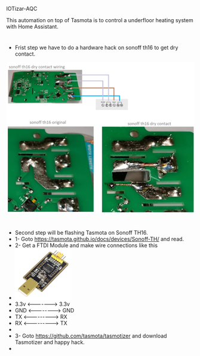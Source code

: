 IOTizar-AQC

This automation on top of Tasmota is to control a underfloor heating system with Home Assistant.
#
- Frist step we have to do a hardware hack on sonoff th16 to get dry contact.
<img src="./pictures/sonoff th16 conversion.jpg" width="600">

#
- Second step will be flashing Tasmota on Sonoff TH16.
- 1- Goto https://tasmota.github.io/docs/devices/Sonoff-TH/ and read.
- 2- Get a FTDI Module and make wire connections like this
- <img src="./pictures/ftdi_module.jpg" width="150"> 
- 3.3v <-------> 3.3v
- GND <--------> GND
- TX <---------> RX
- RX <---------> TX
- 
- 3- Goto https://github.com/tasmota/tasmotizer and download Tasmotizer and happy hack.
- 

